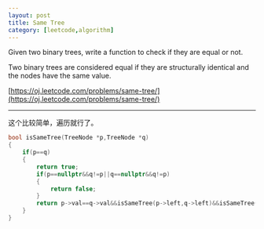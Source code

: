 ```yaml
---
layout: post
title: Same Tree
category: [leetcode,algorithm]
---
```


Given two binary trees, write a function to check if they are equal or not.

Two binary trees are considered equal if they are structurally identical and the nodes have the same value.

[https://oj.leetcode.com/problems/same-tree/](https://oj.leetcode.com/problems/same-tree/) 

<!--break-->

---

这个比较简单，遍历就行了。
```c++
bool isSameTree(TreeNode *p,TreeNode *q)
{
	if(p==q)
	{
		return true;
		if(p==nullptr&&q!=p||q==nullptr&&q!=p)
		{
			return false;
		}
		return p->val==q->val&&isSameTree(p->left,q->left)&&isSameTree(p->right,q->right);
	}
}

```
